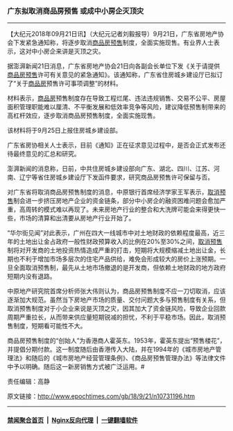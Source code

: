 ### 广东拟取消商品房预售 或成中小房企灭顶灾
------------------------

<p>【大纪元2018年09月21日讯】（大纪元记者刘毅报导）9月21日，广东省房地产协会下发紧急通知称，将逐步取消<a href="http://www.epochtimes.com/gb/tag/%E5%95%86%E5%93%81%E6%88%BF%E9%A2%84%E5%94%AE.html">商品房预售</a>制度，全面实施现售。有业界人士表示，这对中小房企来讲是灭顶之灾。</p>
<p>据澎湃新闻21日消息，广东省房地产协会21日向各副会长单位下发《关于请提供<a href="http://www.epochtimes.com/gb/tag/%E5%95%86%E5%93%81%E6%88%BF%E9%A2%84%E5%94%AE.html">商品房预售</a>许可有关意见的紧急通知》。该通知称，广东省住房城乡建设厅已拟订了“关于<a href="http://www.epochtimes.com/gb/tag/%E5%95%86%E5%93%81%E6%88%BF.html">商品房</a>预售许可事项调整”的材料。</p>
<p>材料表示，<a href="http://www.epochtimes.com/gb/tag/%E5%95%86%E5%93%81%E6%88%BF.html">商品房</a>预售制度存在导致工程烂尾、违法违规销售、交易不公平、房屋面积管理职能难以厘清、不平衡发展和低效率竞争等风险，建议降低预售制带来的高杠杆效应，逐步取消商品房预售制度，全面实施现售。</p>
<p>该材料将于9月25日上报住房城乡建设部。</p>
<p>广东省房协相关人士表示，目前《通知》正在征求意见过程中，是否会正式发布还待最终意见的汇总和研究。</p>
<p>澎湃新闻的消息称，日前，中共住房城乡建设部向广东、湖北、四川、江苏、河南、辽宁等省住房城乡建设厅下发函件要求，研究商品房预售许可保留与否。</p>
<p>对广东省将取消商品房预售制度的消息，中原银行首席经济学家王军表示，<a href="http://www.epochtimes.com/gb/tag/%E5%8F%96%E6%B6%88%E9%A2%84%E5%94%AE.html">取消预售</a>制会进一步挤压房地产企业的资金链条，部分中小房企的融资困难问题会愈加严重，高周转的模式难以再现了。未来房地产行业的整合和大洗牌可能会来得更快一些，市场的清算和出清要从房地产行业开始了。</p>
<p>“华尔街见闻”对此表示，广州在四大一线城市中对土地财政的依赖程度最高，近三年的土地出让金占政府一般性财政预算收入的比例在20%至30%之间，<a href="http://www.epochtimes.com/gb/tag/%E5%8F%96%E6%B6%88%E9%A2%84%E5%94%AE.html">取消预售</a>制将对开发商的土地投资热情造成严重的打击，短期将大规模缩减土地出让金，长期也不利于增加市场多层次的住宅产品供给，难免会形成较大的房价上涨预期。一旦全面取消预售制，最先从土地市场撤退的是开发商，但依赖土地财政的地方政府短期内没有退路。</p>
<p>中原地产研究院首席分析师张大伟则认为，商品房预售制度不应一刀切取消，应该逐渐加大规范。虽然当下房地产市场的质量、交付问题大多与预售制度有关系，但取消预售制度对于小企业来说是灭顶之灾，因其加大了资金链风险，导致企业回款周期严重拉长，从而带来供应量短期锐减的担忧，不利于平稳市场。因此，取消预售制度，短期看可能性不大。</p>
<p>商品房预售制度的“创始人”为香港商人霍英东。1953年，霍英东提出“预售楼花”，并提倡分期付款。这一制度随后由香港传入大陆，并在1994年的《城市房地产管理法》和随后的《城市房地产经营管理条例》、《商品房预售管理办法》等法律文件中予以明确。随后这一新房销售方式被广泛运用。#</p>
<p>责任编辑：高静</p>

原文链接：http://www.epochtimes.com/gb/18/9/21/n10731196.htm


------------------------
#### [禁闻聚合首页](https://github.com/gfw-breaker/banned-news/blob/master/README.md) &nbsp;|&nbsp; [Nginx反向代理](https://github.com/gfw-breaker/open-proxy/blob/master/README.md) &nbsp;|&nbsp; [一键翻墙软件](https://github.com/gfw-breaker/nogfw/blob/master/README.md)